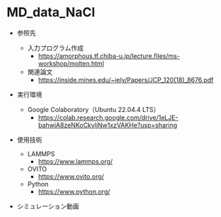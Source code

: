 # MD_data_NaCl

+ 参照先
  + 入力プログラム作成
    + https://amorphous.tf.chiba-u.jp/lecture.files/ms-workshop/molten.html
  + 関連論文
    + https://inside.mines.edu/~jely/Papers/JCP_120(18)_8676.pdf

+ 実行環境
  + Google Colaboratory（Ubuntu 22.04.4 LTS）
    + https://colab.research.google.com/drive/1eLJE-bahwjA8zeNKoCkyljNw1xzVAKHe?usp=sharing

+ 使用技術
  + LAMMPS
    + https://www.lammps.org/
  + OVITO
    + https://www.ovito.org/
  + Python
    + https://www.python.org/
   
+ シミュレーション動画

